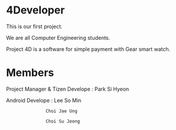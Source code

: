 # 4Developer

This is our first project. 

We are all Computer Engineering students.

Project 4D is a software for simple payment with Gear smart watch.

# Members

Project Manager & Tizen Develope : Park Si Hyeon

Android Develope : Lee So Min

                   Choi Jae Ung

                   Choi Su Jeong
